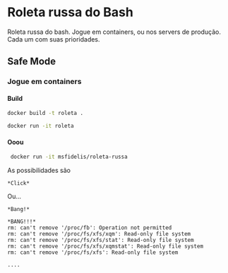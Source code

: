 # Roleta russa do Bash
Roleta russa do bash. Jogue em containers, ou nos servers de produção. Cada um com suas prioridades.


## Safe Mode

### Jogue em containers

#### Build

```bash
docker build -t roleta .
```

```bash
docker run -it roleta
```

#### Ooou

```bash
 docker run -it msfidelis/roleta-russa
```


As possibilidades são 

```
*Click*
```

Ou... 


```
*Bang!*

*BANG!!!*
rm: can't remove '/proc/fb': Operation not permitted
rm: can't remove '/proc/fs/xfs/xqm': Read-only file system
rm: can't remove '/proc/fs/xfs/stat': Read-only file system
rm: can't remove '/proc/fs/xfs/xqmstat': Read-only file system
rm: can't remove '/proc/fs/xfs': Read-only file system

....
```
